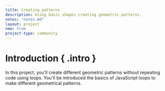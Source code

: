```yaml
---
title: Creating patterns
description: Using basic shapes creating geometric patterns.
notes: "notes.md"
layout: project
new: true
project-type: community
---
```


# Introduction { .intro }
In this project, you'll create different geometric patterns without repeating code using loops. You'll be introduced the basics of JavaScript loops to make different geometrical patterns.


